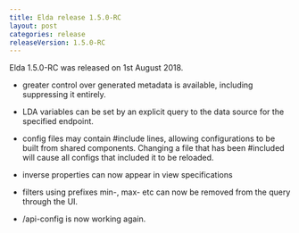 ```yaml
---
title: Elda release 1.5.0-RC
layout: post
categories: release
releaseVersion: 1.5.0-RC
---
```


Elda 1.5.0-RC was released on 1st August 2018.

* greater control over generated metadata is available, including
    suppressing it entirely.

* LDA variables can be set by an explicit query to the data source
    for the specified endpoint.

* config files may contain #include lines, allowing configurations
    to be built from shared components. Changing a file that has been
    #included will cause all configs that included it to be reloaded.

* inverse properties can now appear in view specifications

* filters using prefixes min-, max- etc can now be removed from
    the query through the UI.

* /api-config is now working again.

